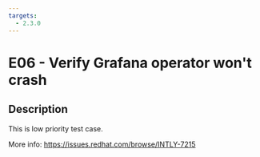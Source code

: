 ```yaml
---
targets:
  - 2.3.0
---
```


# E06 - Verify Grafana operator won't crash

## Description

This is low priority test case.

More info: <https://issues.redhat.com/browse/INTLY-7215>
